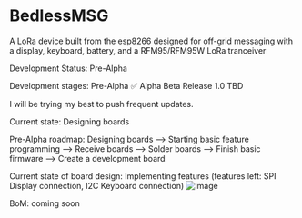 # BedlessMSG
A LoRa device built from the esp8266 designed for off-grid messaging with a display, keyboard, battery, and a RFM95/RFM95W LoRa tranceiver


Development Status:
Pre-Alpha

Development stages:
Pre-Alpha ✅
Alpha
Beta
Release 1.0
TBD


I will be trying my best to push frequent updates.

Current state: Designing boards

Pre-Alpha roadmap: Designing boards --> Starting basic feature programming --> Receive boards --> Solder boards --> Finish basic firmware --> Create a development board

Current state of board design: Implementing features (features left: SPI Display connection, I2C Keyboard connection)
![image](https://github.com/BedlessBlade/BedlessMSG/assets/71991602/a73f4f5c-30f6-40d7-965b-7cc1d05ac3b6)

BoM: coming soon
